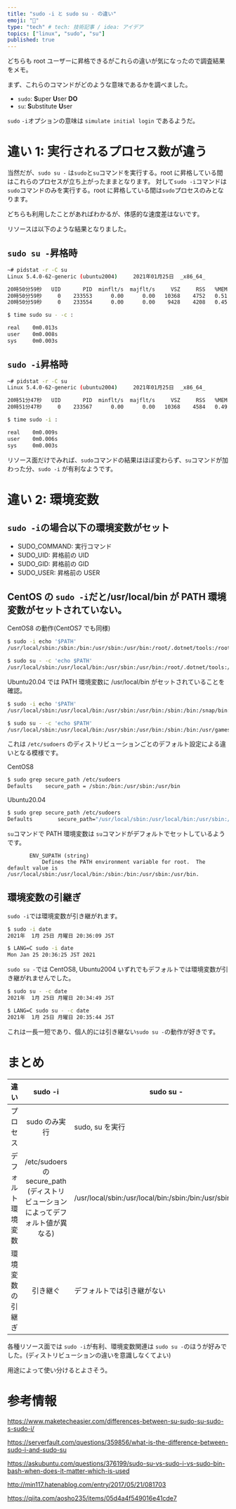 ```yaml
---
title: "sudo -i と sudo su - の違い"
emoji: "🍣"
type: "tech" # tech: 技術記事 / idea: アイデア
topics: ["linux", "sudo", "su"]
published: true
---
```


どちらも root ユーザーに昇格できるがこれらの違いが気になったので調査結果をメモ。

まず、これらのコマンドがどのような意味であるかを調べました。

- `sudo`: **S**uper **U**ser **DO**
- `su`: **S**ubstitute **U**ser

`sudo` `-i`オプションの意味は `simulate initial login` であるようだ。

# 違い 1: 実行されるプロセス数が違う

当然だが、`sudo su -` は`sudo`と`su`コマンドを実行する。root に昇格している間はこれらのプロセスが立ち上がったままとなります。
対して`sudo -i`コマンドは`sudo`コマンドのみを実行する。root に昇格している間は`sudo`プロセスのみとなります。

どちらも利用したことがあればわかるが、体感的な速度差はないです。

リソースは以下のような結果となりました。

## `sudo su -`昇格時

```bash
~# pidstat -r -C su
Linux 5.4.0-62-generic (ubuntu2004)     2021年01月25日  _x86_64_        (1 CPU)

20時50分59秒   UID       PID  minflt/s  majflt/s     VSZ     RSS   %MEM  Command
20時50分59秒     0    233553      0.00      0.00   10368    4752   0.51  sudo
20時50分59秒     0    233554      0.00      0.00    9428    4208   0.45  su
```

```bash
$ time sudo su - -c :

real    0m0.013s
user    0m0.008s
sys     0m0.003s
```

## `sudo -i`昇格時

```bash
~# pidstat -r -C su
Linux 5.4.0-62-generic (ubuntu2004)     2021年01月25日  _x86_64_        (1 CPU)

20時51分47秒   UID       PID  minflt/s  majflt/s     VSZ     RSS   %MEM  Command
20時51分47秒     0    233567      0.00      0.00   10368    4584   0.49  sudo
```

```bash
$ time sudo -i :

real    0m0.009s
user    0m0.006s
sys     0m0.003s
```

リソース面だけでみれば、`sudo`コマンドの結果はほぼ変わらず、`su`コマンドが加わった分、`sudo -i` が有利なようです。

# 違い 2: 環境変数

## `sudo -i`の場合以下の環境変数がセット

- SUDO_COMMAND: 実行コマンド
- SUDO_UID: 昇格前の UID
- SUDO_GID: 昇格前の GID
- SUDO_USER: 昇格前の USER

## CentOS の `sudo -i`だと/usr/local/bin が PATH 環境変数がセットされていない。

CentOS8 の動作(CentOS7 でも同様)

```bash
$ sudo -i echo '$PATH'
/usr/local/sbin:/sbin:/bin:/usr/sbin:/usr/bin:/root/.dotnet/tools:/root/bin

$ sudo su - -c 'echo $PATH'
/usr/local/sbin:/usr/local/bin:/usr/sbin:/usr/bin:/root/.dotnet/tools:/root/bin
```

Ubuntu20.04 では PATH 環境変数に /usr/local/bin がセットされていることを確認。

```bash
$ sudo -i echo '$PATH'
/usr/local/sbin:/usr/local/bin:/usr/sbin:/usr/bin:/sbin:/bin:/snap/bin:/root/.dotnet/tools

$ sudo su - -c 'echo $PATH'
/usr/local/sbin:/usr/local/bin:/usr/sbin:/usr/bin:/sbin:/bin:/usr/games:/usr/local/games:/snap/bin:/root/.dotnet/tools
```

これは `/etc/sudoers` のディストリビューションごとのデフォルト設定による違いとなる模様です。

CentOS8

```bash
$ sudo grep secure_path /etc/sudoers
Defaults    secure_path = /sbin:/bin:/usr/sbin:/usr/bin
```

Ubuntu20.04

```bash
$ sudo grep secure_path /etc/sudoers
Defaults        secure_path="/usr/local/sbin:/usr/local/bin:/usr/sbin:/usr/bin:/sbin:/bin:/snap/bin"
```

`su`コマンドで PATH 環境変数は `su`コマンドがデフォルトでセットしているようです。

```
       ENV_SUPATH (string)
           Defines the PATH environment variable for root.  The default value is /usr/local/sbin:/usr/local/bin:/sbin:/bin:/usr/sbin:/usr/bin.
```

## 環境変数の引継ぎ

`sudo -i`では環境変数が引き継がれます。

```bash
$ sudo -i date
2021年  1月 25日 月曜日 20:36:09 JST

$ LANG=C sudo -i date
Mon Jan 25 20:36:25 JST 2021
```

`sudo su -`では CentOS8, Ubuntu2004 いずれでもデフォルトでは環境変数が引き継がれませんでした。

```bash
$ sudo su - -c date
2021年  1月 25日 月曜日 20:34:49 JST

$ LANG=C sudo su - -c date
2021年  1月 25日 月曜日 20:35:44 JST
```

これは一長一短であり、個人的には引き継ない`sudo su -`の動作が好きです。

# まとめ

| 違い               |                                        sudo -i                                        | sudo su -                                                    |
| :----------------- | :-----------------------------------------------------------------------------------: | ------------------------------------------------------------ |
| プロセス           |                                     sudo のみ実行                                     | sudo, su を実行                                              |
| デフォルト環境変数 | /etc/sudoers の secure_path <br> (ディストリビューションによってデフォルト値が異なる) | /usr/local/sbin:/usr/local/bin:/sbin:/bin:/usr/sbin:/usr/bin |
| 環境変数の引継ぎ   |                                       引き継ぐ                                        | デフォルトでは引き継がない                                   |

各種リソース面では `sudo -i`が有利、環境変数関連は `sudo su -`のほうが好みでした。(ディストリビューションの違いを意識しなくてよい)

用途によって使い分けるとよさそう。

# 参考情報

https://www.maketecheasier.com/differences-between-su-sudo-su-sudo-s-sudo-i/

https://serverfault.com/questions/359856/what-is-the-difference-between-sudo-i-and-sudo-su

https://askubuntu.com/questions/376199/sudo-su-vs-sudo-i-vs-sudo-bin-bash-when-does-it-matter-which-is-used

http://min117.hatenablog.com/entry/2017/05/21/081703

https://qiita.com/aosho235/items/05d4a4f549016e41cde7
